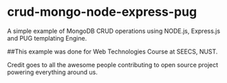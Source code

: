 # crud-mongo-node-express-pug
A simple example of MongoDB CRUD operations using NODE.js, Express.js and PUG templating Engine.

##This example was done for Web Technologies Course at SEECS, NUST.

Credit goes to all the awesome people contributing to open source project powering everything around us.
